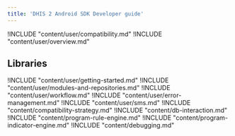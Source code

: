 ```yaml
---
title: 'DHIS 2 Android SDK Developer guide'
---
```

<!--DHIS2-SECTION-ID:index-->

!INCLUDE "content/user/compatibility.md"
!INCLUDE "content/user/overview.md"
## Libraries
!INCLUDE "content/user/getting-started.md"
!INCLUDE "content/user/modules-and-repositories.md"
!INCLUDE "content/user/workflow.md"
!INCLUDE "content/user/error-management.md"
!INCLUDE "content/user/sms.md"
!INCLUDE "content/compatibility-strategy.md"
!INCLUDE "content/db-interaction.md"
!INCLUDE "content/program-rule-engine.md"
!INCLUDE "content/program-indicator-engine.md"
!INCLUDE "content/debugging.md"
